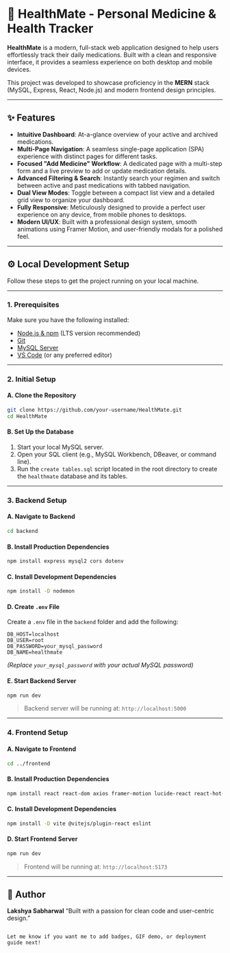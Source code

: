 # 💊 HealthMate - Personal Medicine & Health Tracker

**HealthMate** is a modern, full-stack web application designed to help users effortlessly track their daily medications. Built with a clean and responsive interface, it provides a seamless experience on both desktop and mobile devices.

This project was developed to showcase proficiency in the **MERN** stack (MySQL, Express, React, Node.js) and modern frontend design principles.

---

## ✨ Features

- **Intuitive Dashboard**: At-a-glance overview of your active and archived medications.
- **Multi-Page Navigation**: A seamless single-page application (SPA) experience with distinct pages for different tasks.
- **Focused "Add Medicine" Workflow**: A dedicated page with a multi-step form and a live preview to add or update medication details.
- **Advanced Filtering & Search**: Instantly search your regimen and switch between active and past medications with tabbed navigation.
- **Dual View Modes**: Toggle between a compact list view and a detailed grid view to organize your dashboard.
- **Fully Responsive**: Meticulously designed to provide a perfect user experience on any device, from mobile phones to desktops.
- **Modern UI/UX**: Built with a professional design system, smooth animations using Framer Motion, and user-friendly modals for a polished feel.

---

## ⚙️ Local Development Setup

Follow these steps to get the project running on your local machine.

---

### 1. Prerequisites

Make sure you have the following installed:

- [Node.js & npm](https://nodejs.org) (LTS version recommended)  
- [Git](https://git-scm.com)  
- [MySQL Server](https://dev.mysql.com/downloads/mysql/)  
- [VS Code](https://code.visualstudio.com/) (or any preferred editor)

---

### 2. Initial Setup

#### A. Clone the Repository

```bash
git clone https://github.com/your-username/HealthMate.git
cd HealthMate
````


#### B. Set Up the Database

1. Start your local MySQL server.
2. Open your SQL client (e.g., MySQL Workbench, DBeaver, or command line).
3. Run the `create tables.sql` script located in the root directory to create the `healthmate` database and its tables.

---

### 3. Backend Setup

#### A. Navigate to Backend

```bash
cd backend
```

#### B. Install Production Dependencies

```bash
npm install express mysql2 cors dotenv
```

#### C. Install Development Dependencies

```bash
npm install -D nodemon
```

#### D. Create `.env` File

Create a `.env` file in the `backend` folder and add the following:

```env
DB_HOST=localhost
DB_USER=root
DB_PASSWORD=your_mysql_password
DB_NAME=healthmate
```

*(Replace `your_mysql_password` with your actual MySQL password)*

#### E. Start Backend Server

```bash
npm run dev
```

> Backend server will be running at: `http://localhost:5000`

---

### 4. Frontend Setup

#### A. Navigate to Frontend

```bash
cd ../frontend
```

#### B. Install Production Dependencies

```bash
npm install react react-dom axios framer-motion lucide-react react-hot-toast
```

#### C. Install Development Dependencies

```bash
npm install -D vite @vitejs/plugin-react eslint
```

#### D. Start Frontend Server

```bash
npm run dev
```

> Frontend will be running at: `http://localhost:5173`

---

## 🚀 Author

**Lakshya Sabharwal**
“Built with a passion for clean code and user-centric design.”

```

Let me know if you want me to add badges, GIF demo, or deployment guide next!
```

